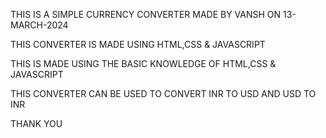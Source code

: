 THIS IS A SIMPLE CURRENCY CONVERTER MADE BY VANSH ON 13-MARCH-2024

THIS CONVERTER IS MADE USING HTML,CSS & JAVASCRIPT

THIS IS MADE USING THE BASIC KNOWLEDGE OF HTML,CSS & JAVASCRIPT

THIS CONVERTER CAN BE USED TO CONVERT INR TO USD AND USD TO INR 

THANK YOU
